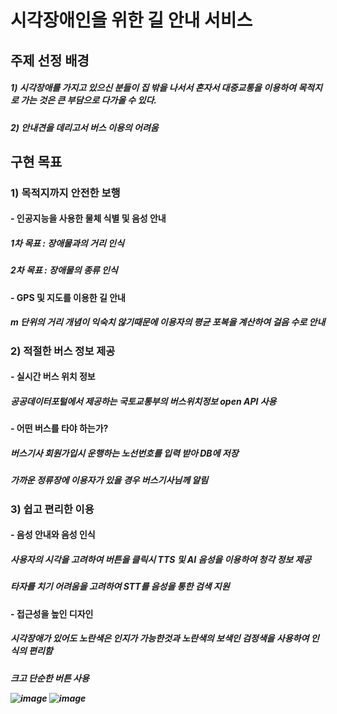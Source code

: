  <h1> 시각장애인을 위한 길 안내 서비스
 <h2> 주제 선정 배경
   <h5> 1) 시각장애를 가지고 있으신 분들이 집 밖을 나서서 혼자서 대중교통을 이용하여 목적지로 가는 것은 큰 부담으로 다가올 수 있다.
   <h5> 2) 안내견을 데리고서 버스 이용의 어려움
 <h2> 구현 목표
   <h3> 1) 목적지까지 안전한 보행
     <h4> - 인공지능을 사용한 물체 식별 및 음성 안내
       <h5> 1차 목표 : 장애물과의 거리 인식
       <h5> 2차 목표 : 장애물의 종류 인식
     <h4> - GPS 및 지도를 이용한 길 안내
       <h5> m 단위의 거리 개념이 익숙치 않기때문에 이용자의 평균 포복을 계산하여 걸음 수로 안내 
   <h3> 2) 적절한 버스 정보 제공
     <h4> - 실시간 버스 위치 정보
       <h5> 공공데이터포털에서 제공하는 국토교통부의 버스위치정보 open API 사용
     <h4> - 어떤 버스를 타야 하는가?
       <h5> 버스기사 회원가입시 운행하는 노선번호를 입력 받아 DB에 저장
       <h5> 가까운 정류장에 이용자가 있을 경우 버스기사님께 알림
   <h3> 3) 쉽고 편리한 이용
     <h4> - 음성 안내와 음성 인식
       <h5> 사용자의 시각을 고려하여 버튼을 클릭시 TTS 및 AI 음성을 이용하여 청각 정보 제공
       <h5> 타자를 치기 어려움을 고려하여 STT를 음성을 통한 검색 지원
     <h4> - 접근성을 높인 디자인
       <h5> 시각장애가 있어도 노란색은 인지가 가능한것과 노란색의 보색인 검정색을 사용하여 인식의 편리함
       <h5> 크고 단순한 버튼 사용

![image](https://user-images.githubusercontent.com/96820952/208852535-bf421395-ad6d-4c6b-a8cb-6603bcb7dd6f.png) ![image](https://user-images.githubusercontent.com/96820952/208852588-6a01d2f6-b291-4873-ac6c-3eb689ac14f7.png)

